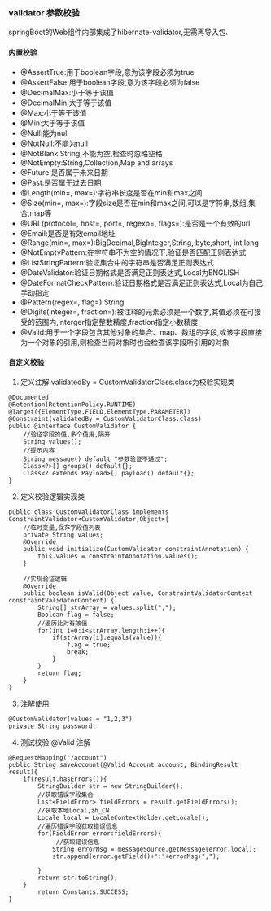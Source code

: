 ### validator 参数校验
springBoot的Web组件内部集成了hibernate-validator,无需再导入包.

#### 内置校验
* @AssertTrue:用于boolean字段,意为该字段必须为true
* @AssertFalse:用于boolean字段,意为该字段必须为false
* @DecimalMax:小于等于该值    
* @DecimalMin:大于等于该值     
* @Max:小于等于该值
* @Min:大于等于该值  
* @Null:能为null   
* @NotNull:不能为null
* @NotBlank:String,不能为空,检查时忽略空格
* @NotEmpty:String,Collection,Map and arrays
* @Future:是否属于未来日期
* @Past:是否属于过去日期
* @Length(min=, max=):字符串长度是否在min和max之间
* @Size(min=, max=):字段size是否在min和max之间,可以是字符串,数组,集合,map等
* @URL(protocol=, host=, port=, regexp=, flags=):是否是一个有效的url
* @Email:是否是有效email地址
* @Range(min=, max=):BigDecimal,BigInteger,String, byte,short, int,long
* @NotEmptyPattern:在字符串不为空的情况下,验证是否匹配正则表达式
* @ListStringPattern:验证集合中的字符串是否满足正则表达式
* @DateValidator:验证日期格式是否满足正则表达式,Local为ENGLISH
* @DateFormatCheckPattern:验证日期格式是否满足正则表达式,Local为自己手动指定
* @Pattern(regex=, flag=):String
* @Digits(integer=, fraction=):被注释的元素必须是一个数字,其值必须在可接受的范围内,interger指定整数精度,fraction指定小数精度  
* @Valid:用于一个字段包含其他对象的集合、map、数组的字段,或该字段直接为一个对象的引用,则检查当前对象时也会检查该字段所引用的对象


#### 自定义校验
1. 定义注解:validatedBy = CustomValidatorClass.class为校验实现类
```
@Documented
@Retention(RetentionPolicy.RUNTIME)
@Target({ElementType.FIELD,ElementType.PARAMETER})
@Constraint(validatedBy = CustomValidatorClass.class)
public @interface CustomValidator {
    //验证字段的值,多个值用,隔开
    String values();
    //提示内容
    String message() default "参数验证不通过";
    Class<?>[] groups() default{};
    Class<? extends Payload>[] payload() default{};
}
```

2. 定义校验逻辑实现类
```
public class CustomValidatorClass implements ConstraintValidator<CustomValidator,Object>{
    //临时变量,保存字段值列表
    private String values;
    @Override
    public void initialize(CustomValidator constraintAnnotation) {
        this.values = constraintAnnotation.values();
    }

    //实现验证逻辑
    @Override
    public boolean isValid(Object value, ConstraintValidatorContext constraintValidatorContext) {
        String[] strArray = values.split(",");
        Boolean flag = false;
        //遍历比对有效值
        for(int i=0;i<strArray.length;i++){
            if(strArray[i].equals(value)){
                flag = true;
                break;
            }
        }
        return flag;
    }
}
```

3. 注解使用
```
@CustomValidator(values = "1,2,3")
private String password;
```

4. 测试校验:@Valid 注解
```
@RequestMapping("/account")
public String saveAccount(@Valid Account account, BindingResult result){
    if(result.hasErrors()){
        StringBuilder str = new StringBuilder();
        //获取错误字段集合
        List<FieldError> fieldErrors = result.getFieldErrors();
        //获取本地Local,zh_CN
        Locale local = LocaleContextHolder.getLocale();
        //遍历错误字段获取错误信息
        for(FieldError error:fieldErrors){
             //获取错误信息
            String errorMsg = messageSource.getMessage(error,local);
            str.append(error.getField()+":"+errorMsg+",");

        }
        return str.toString();
    }
        return Constants.SUCCESS;
}
```